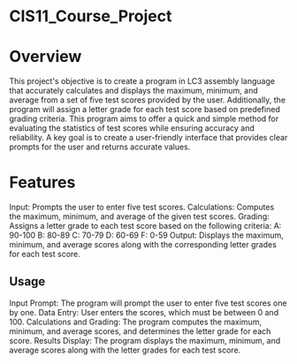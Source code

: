# CIS11_Course_Project
# Overview
This project's objective is to create a program in LC3 assembly language that accurately calculates and displays the maximum, minimum, and average from a set of five test scores provided by the user. Additionally, the program will assign a letter grade for each test score based on predefined grading criteria. This program aims to offer a quick and simple method for evaluating the statistics of test scores while ensuring accuracy and reliability. A key goal is to create a user-friendly interface that provides clear prompts for the user and returns accurate values.

# Features
Input: Prompts the user to enter five test scores.
Calculations: Computes the maximum, minimum, and average of the given test scores.
Grading: Assigns a letter grade to each test score based on the following criteria:
A: 90-100
B: 80-89
C: 70-79
D: 60-69
F: 0-59
Output: Displays the maximum, minimum, and average scores along with the corresponding letter grades for each test score.
## Usage
Input Prompt: The program will prompt the user to enter five test scores one by one.
Data Entry: User enters the scores, which must be between 0 and 100.
Calculations and Grading: The program computes the maximum, minimum, and average scores, and determines the letter grade for each score.
Results Display: The program displays the maximum, minimum, and average scores along with the letter grades for each test score.
